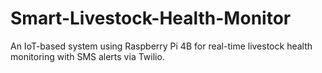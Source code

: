 # Smart-Livestock-Health-Monitor
An IoT-based system using Raspberry Pi 4B for real-time livestock health monitoring with SMS alerts via Twilio.
